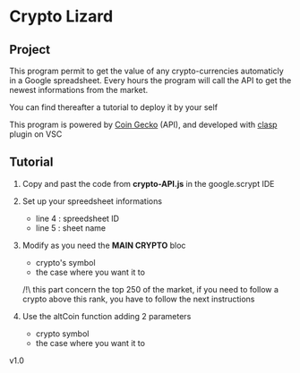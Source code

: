 # Crypto Lizard

## **Project**

This program permit to get the value of any crypto-currencies automaticly in a Google spreadsheet.
Every hours the program will call the API to get the newest informations from the market.

You can find thereafter a tutorial to deploy it by your self

This program is powered by [Coin Gecko](https://www.coingecko.com/en/api) (API), and developed with [clasp](https://github.com/google/clasp) plugin on VSC

## **Tutorial**

1. Copy and past the code from **crypto-API.js** in the google.scrypt IDE

2. Set up your spreedsheet informations

   - line 4 : spreedsheet ID
   - line 5 : sheet name

3. Modify as you need the **MAIN CRYPTO** bloc

   - crypto's symbol
   - the case where you want it to

   /!\ this part concern the top 250 of the market, if you need to follow a crypto above this rank, you have to follow the next instructions

4. Use the altCoin function adding 2 parameters
   - crypto symbol
   - the case where you want it to

v1.0

